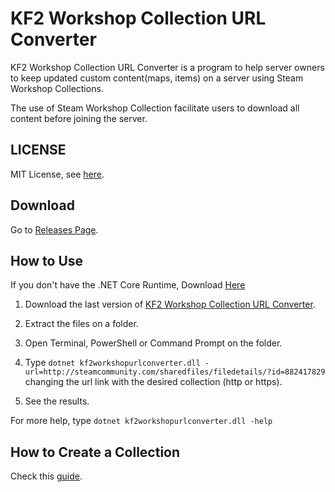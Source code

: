 # KF2 Workshop Collection URL Converter
KF2 Workshop Collection URL Converter is a program to help server owners to keep updated custom content(maps, items) on a server using Steam Workshop Collections. 

The use of Steam Workshop Collection facilitate users to download all content before joining the server.

## LICENSE
MIT License, see [here](https://github.com/DouglasAntunes/KF2-Workshop-Collection-URL-Converter/blob/master/LICENSE "MIT License").

## Download
Go to [Releases Page](https://github.com/DouglasAntunes/KF2-Workshop-Collection-URL-Converter/releases "Releases Page").

## How to Use
If you don't have the .NET Core Runtime, Download [Here](https://www.microsoft.com/net/download/core#/runtime "Download .NET Core")

1. Download the last version of [KF2 Workshop Collection URL Converter](https://github.com/DouglasAntunes/KF2-Workshop-Collection-URL-Converter/releases "Releases Page").

2. Extract the files on a folder.

3. Open Terminal, PowerShell or Command Prompt on the folder.

4. Type ```dotnet kf2workshopurlconverter.dll -url=http://steamcommunity.com/sharedfiles/filedetails/?id=882417829``` changing the url link with the desired collection (http or https).

5. See the results.

For more help, type ```dotnet kf2workshopurlconverter.dll -help```

## How to Create a Collection
Check this [guide](https://github.com/DouglasAntunes/KF2-Workshop-Collection-URL-Converter/blob/master/HowToCreateACollection.md "Guide").
